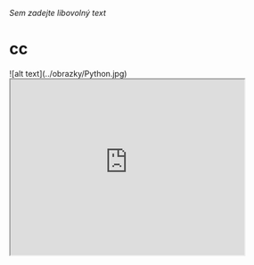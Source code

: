 *Sem zadejte libovolný text*
<h1> cc </h1>
![alt text](../obrazky/Python.jpg)

 <iframe width="420" height="315"
src="https://www.youtube.com/embed/tgbNymZ7vqY">
</iframe>
 
 
 
 
 
 
 
 
 
 
 
 
 


